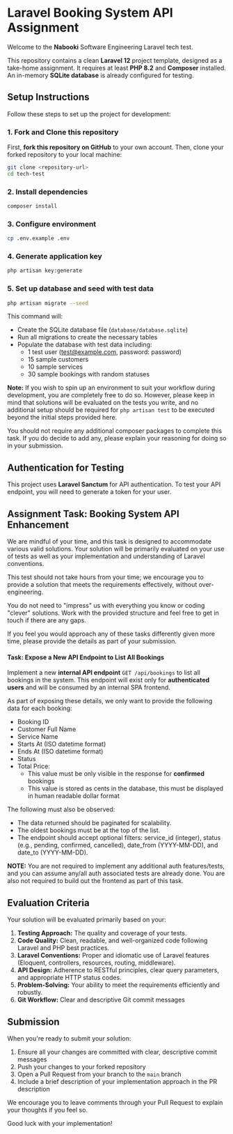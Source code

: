 # Laravel Booking System API Assignment

Welcome to the **Nabooki** Software Engineering Laravel tech test.

This repository contains a clean **Laravel 12** project template, designed as a take-home assignment. It requires at least **PHP 8.2** and **Composer** installed. An in-memory **SQLite database** is already configured for testing.

## Setup Instructions

Follow these steps to set up the project for development:

### 1. Fork and Clone this repository

First, **fork this repository on GitHub** to your own account. Then, clone your forked repository to your local machine:

```bash
git clone <repository-url>
cd tech-test
```

### 2. Install dependencies
```bash
composer install
```

### 3. Configure environment
```bash
cp .env.example .env
```

### 4. Generate application key
```bash
php artisan key:generate
```

### 5. Set up database and seed with test data
```bash
php artisan migrate --seed
```

This command will:
- Create the SQLite database file (`database/database.sqlite`)
- Run all migrations to create the necessary tables
- Populate the database with test data including:
  - 1 test user (test@example.com, password: password)
  - 15 sample customers
  - 10 sample services
  - 30 sample bookings with random statuses

**Note:** If you wish to spin up an environment to suit your workflow during development, you are completely free to do so. However, please keep in mind that solutions will be evaluated on the tests you write, and no additional setup should be required for `php artisan test` to be executed beyond the initial steps provided here.

You should not require any additional composer packages to complete this task. If you do decide to add any, please explain your reasoning for doing so in your submission.

## Authentication for Testing

This project uses **Laravel Sanctum** for API authentication. To test your API endpoint, you will need to generate a token for your user.

## Assignment Task: Booking System API Enhancement

We are mindful of your time, and this task is designed to accommodate various valid solutions. Your solution will be primarily evaluated on your use of tests as well as your implementation and understanding of Laravel conventions.

This test should not take hours from your time; we encourage you to provide a solution that meets the requirements effectively, without over-engineering.

You do not need to "impress" us with everything you know or coding "clever" solutions. Work with the provided structure and feel free to get in touch if there are any gaps.

If you feel you would approach any of these tasks differently given more time, please provide the details as part of your submission.

#### Task: Expose a New API Endpoint to List All Bookings

Implement a new **internal API endpoint** `GET /api/bookings` to list all bookings in the system. This endpoint will exist only for **authenticated users** and will be consumed by an internal SPA frontend.

As part of exposing these details, we only want to provide the following data for each booking:

- Booking ID
- Customer Full Name
- Service Name
- Starts At (ISO datetime format)
- Ends At (ISO datetime format)
- Status
- Total Price:
  - This value must be only visible in the response for **confirmed** bookings
  - This value is stored as cents in the database, this must be displayed in human readable dollar format

The following must also be observed:

- The data returned should be paginated for scalability.
- The oldest bookings must be at the top of the list.
- The endpoint should accept optional filters: service_id (integer), status (e.g., pending, confirmed, cancelled), date_from (YYYY-MM-DD), and date_to (YYYY-MM-DD).

**NOTE:** You are not required to implement any additional auth features/tests, and you can assume any/all auth associated tests are already done. You are also not required to build out the frontend as part of this task.

## Evaluation Criteria

Your solution will be evaluated primarily based on your:

1. **Testing Approach:** The quality and coverage of your tests.
2. **Code Quality:** Clean, readable, and well-organized code following Laravel and PHP best practices.
3. **Laravel Conventions:** Proper and idiomatic use of Laravel features (Eloquent, controllers, resources, routing, middleware).
4. **API Design:** Adherence to RESTful principles, clear query parameters, and appropriate HTTP status codes.
5. **Problem-Solving:** Your ability to meet the requirements efficiently and robustly.
6. **Git Workflow:** Clear and descriptive Git commit messages

## Submission

When you're ready to submit your solution:

1. Ensure all your changes are committed with clear, descriptive commit messages
2. Push your changes to your forked repository
3. Open a Pull Request from your branch to the `main` branch
4. Include a brief description of your implementation approach in the PR description

We encourage you to leave comments through your Pull Request to explain your thoughts if you feel so.

Good luck with your implementation!

